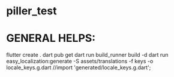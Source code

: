 # piller_test

# GENERAL HELPS:
flutter create .
dart pub get
dart run build_runner build -d
dart run easy_localization:generate -S assets/translations  -f keys -o locale_keys.g.dart
//import 'generated/locale_keys.g.dart';